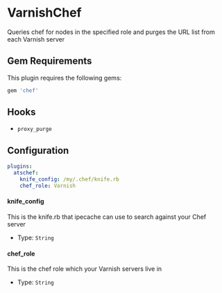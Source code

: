VarnishChef
========
Queries chef for nodes in the specified role and purges the URL list from each Varnish server

Gem Requirements
----------------
This plugin requires the following gems:

```ruby
gem 'chef'
```

Hooks
-----
- `proxy_purge`

Configuration
-------------
```yaml
plugins:
  atschef:
    knife_config: /my/.chef/knife.rb
    chef_role: Varnish
```

#### knife_config
This is the knife.rb that ipecache can use to search against your Chef server

- Type: `String`

#### chef_role
This is the chef role which your Varnish servers live in

- Type: `String`

